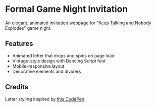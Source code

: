 # Formal Game Night Invitation

An elegant, animated invitation webpage for "Keep Talking and Nobody Explodes" game night.

## Features
- Animated letter that drops and spins on page load
- Vintage-style design with Dancing Script font
- Mobile-responsive layout
- Decorative elements and dividers

## Credits
Letter styling inspired by [this CodePen](https://codepen.io/frills/pen/xbxxzBw)